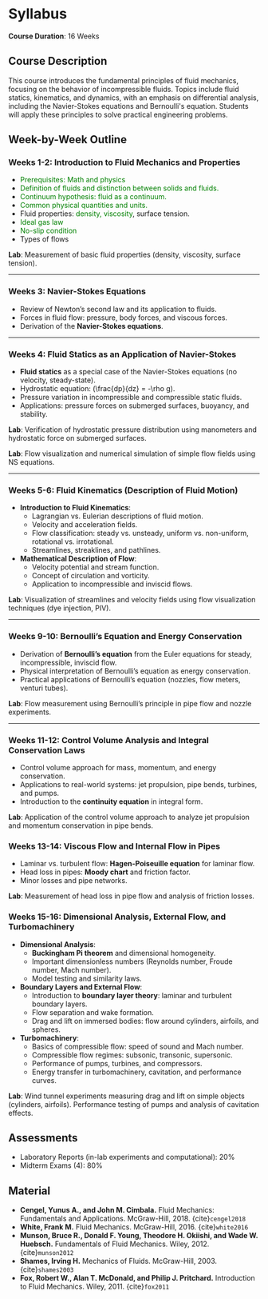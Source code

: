 # Syllabus
**Course Duration**: 16 Weeks

## Course Description
This course introduces the fundamental principles of fluid mechanics, focusing on the behavior of incompressible fluids. Topics include fluid statics, kinematics, and dynamics, with an emphasis on differential analysis, including the Navier-Stokes equations and Bernoulli's equation. Students will apply these principles to solve practical engineering problems.

## Week-by-Week Outline

### **Weeks 1-2: Introduction to Fluid Mechanics and Properties**
- <span style="color: green;">Prerequisites: Math and physics</span>
- <span style="color: green;">Definition of fluids and distinction between solids and fluids.</span>
- <span style="color: green;">Continuum hypothesis: fluid as a continuum.</span>
- <span style="color: green;">Common physical quantities and units.</span>
- Fluid properties: <span style="color: green;">density, viscosity</span>, surface tension.
- <span style="color: green;">Ideal gas law</span>
- <span style="color: green;">No-slip condition</span>
- Types of flows

**Lab**: Measurement of basic fluid properties (density, viscosity, surface tension).

---

### **Weeks 3: Navier-Stokes Equations**
- Review of Newton’s second law and its application to fluids.
- Forces in fluid flow: pressure, body forces, and viscous forces.
- Derivation of the **Navier-Stokes equations**.



---

### **Weeks 4: Fluid Statics as an Application of Navier-Stokes**
- **Fluid statics** as a special case of the Navier-Stokes equations (no velocity, steady-state).
- Hydrostatic equation: \(\frac{dp}{dz} = -\rho g\).
- Pressure variation in incompressible and compressible static fluids.
- Applications: pressure forces on submerged surfaces, buoyancy, and stability.

**Lab**: Verification of hydrostatic pressure distribution using manometers and hydrostatic force on submerged surfaces.


**Lab**: Flow visualization and numerical simulation of simple flow fields using NS equations.

---

### **Weeks 5-6: Fluid Kinematics (Description of Fluid Motion)**
- **Introduction to Fluid Kinematics**:
    - Lagrangian vs. Eulerian descriptions of fluid motion.
    - Velocity and acceleration fields.
    - Flow classification: steady vs. unsteady, uniform vs. non-uniform, rotational vs. irrotational.
    - Streamlines, streaklines, and pathlines.
- **Mathematical Description of Flow**:
    - Velocity potential and stream function.
    - Concept of circulation and vorticity.
    - Application to incompressible and inviscid flows.

**Lab**: Visualization of streamlines and velocity fields using flow visualization techniques (dye injection, PIV).

---

### **Weeks 9-10: Bernoulli’s Equation and Energy Conservation**
- Derivation of **Bernoulli’s equation** from the Euler equations for steady, incompressible, inviscid flow.
- Physical interpretation of Bernoulli’s equation as energy conservation.
- Practical applications of Bernoulli’s equation (nozzles, flow meters, venturi tubes).

**Lab**: Flow measurement using Bernoulli’s principle in pipe flow and nozzle experiments.

---

### **Weeks 11-12: Control Volume Analysis and Integral Conservation Laws**
- Control volume approach for mass, momentum, and energy conservation.
- Applications to real-world systems: jet propulsion, pipe bends, turbines, and pumps.
- Introduction to the **continuity equation** in integral form.

**Lab**: Application of the control volume approach to analyze jet propulsion and momentum conservation in pipe bends.


### **Weeks 13-14: Viscous Flow and Internal Flow in Pipes**
- Laminar vs. turbulent flow: **Hagen-Poiseuille equation** for laminar flow.
- Head loss in pipes: **Moody chart** and friction factor.
- Minor losses and pipe networks.

**Lab**: Measurement of head loss in pipe flow and analysis of friction losses.


### **Weeks 15-16: Dimensional Analysis, External Flow, and Turbomachinery**
- **Dimensional Analysis**:
    - **Buckingham Pi theorem** and dimensional homogeneity.
    - Important dimensionless numbers (Reynolds number, Froude number, Mach number).
    - Model testing and similarity laws.
- **Boundary Layers and External Flow**:
    - Introduction to **boundary layer theory**: laminar and turbulent boundary layers.
    - Flow separation and wake formation.
    - Drag and lift on immersed bodies: flow around cylinders, airfoils, and spheres.
- **Turbomachinery**:
    - Basics of compressible flow: speed of sound and Mach number.
    - Compressible flow regimes: subsonic, transonic, supersonic.
    - Performance of pumps, turbines, and compressors.
    - Energy transfer in turbomachinery, cavitation, and performance curves.

**Lab**: Wind tunnel experiments measuring drag and lift on simple objects (cylinders, airfoils). Performance testing of pumps and analysis of cavitation effects.


## Assessments
- Laboratory Reports (in-lab experiments and computational): 20%
- Midterm Exams (4): 80%

## Material

- **Cengel, Yunus A., and John M. Cimbala.** Fluid Mechanics: Fundamentals and Applications. McGraw-Hill, 2018. {cite}`cengel2018`
- **White, Frank M.** Fluid Mechanics. McGraw-Hill, 2016. {cite}`white2016`
- **Munson, Bruce R., Donald F. Young, Theodore H. Okiishi, and Wade W. Huebsch.** Fundamentals of Fluid Mechanics. Wiley, 2012. {cite}`munson2012`
- **Shames, Irving H.** Mechanics of Fluids. McGraw-Hill, 2003. {cite}`shames2003`
- **Fox, Robert W., Alan T. McDonald, and Philip J. Pritchard.** Introduction to Fluid Mechanics. Wiley, 2011. {cite}`fox2011`
